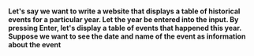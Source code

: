 #### Let's say we want to write a website that displays a table of historical events for a particular year. Let the year be entered into the input. By pressing Enter, let's display a table of events that happened this year. Suppose we want to see the date and name of the event as information about the event